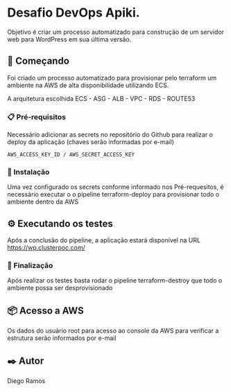 # Desafio DevOps Apiki.

Objetivo é criar um processo automatizado para construção de um servidor web para WordPress em sua última versão.

## 🚀 Começando

Foi criado um processo automatizado para provisionar pelo terraform um ambiente na AWS de alta disponibilidade utilizando ECS.

A arquitetura escolhida ECS - ASG - ALB - VPC - RDS - ROUTE53



### 📋 Pré-requisitos

Necessário adicionar as secrets no repositório do Github para realizar o deploy da aplicação (chaves serão informadas por e-mail)

```
AWS_ACCESS_KEY_ID / AWS_SECRET_ACCESS_KEY 
```
### 🔧 Instalação

Uma vez configurado os secrets conforme informado nos Pré-requesitos, é necessário executar o o pipeline terraform-deploy para provisionar todo o ambiente dentro da AWS

## ⚙️ Executando os testes

Após a conclusão do pipeline, a aplicação estará disponível na URL https://wp.clusterpoc.com/

### 🔩 Finalização

Após realizar os testes basta rodar o pipeline terraform-destroy que todo o ambiente possa ser desprovisionado

## 📦 Acesso a AWS

Os dados do usuário root para acesso ao console da AWS para verificar a estrutura serão informados por e-mail

## ✒️ Autor

Diego Ramos